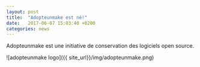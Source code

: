 ```yaml
---
layout: post
title:  "Adopteunmake est né!"
date:   2017-06-07 15:03:40 +0200
categories: news
---
```


Adopteunmake est une initiative de conservation des logiciels open source.

![adopteunmake logo]({{ site_url}}/img/adopteunmake.png)
